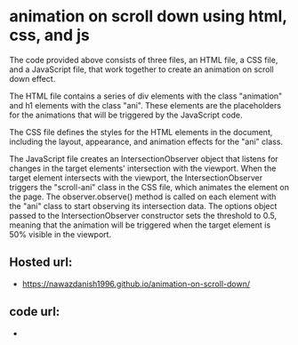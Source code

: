 # animation on scroll down using html, css, and js

The code provided above consists of three files, an HTML file, a CSS file, and a JavaScript file, that work together to create an animation on scroll down effect.

The HTML file contains a series of div elements with the class "animation" and h1 elements with the class "ani". These elements are the placeholders for the animations that will be triggered by the JavaScript code.

The CSS file defines the styles for the HTML elements in the document, including the layout, appearance, and animation effects for the "ani" class.

The JavaScript file creates an IntersectionObserver object that listens for changes in the target elements' intersection with the viewport. When the target element intersects with the viewport, the IntersectionObserver triggers the "scroll-ani" class in the CSS file, which animates the element on the page. The observer.observe() method is called on each element with the "ani" class to start observing its intersection data. The options object passed to the IntersectionObserver constructor sets the threshold to 0.5, meaning that the animation will be triggered when the target element is 50% visible in the viewport.

## Hosted url:
- https://nawazdanish1996.github.io/animation-on-scroll-down/

## code url:
- 
